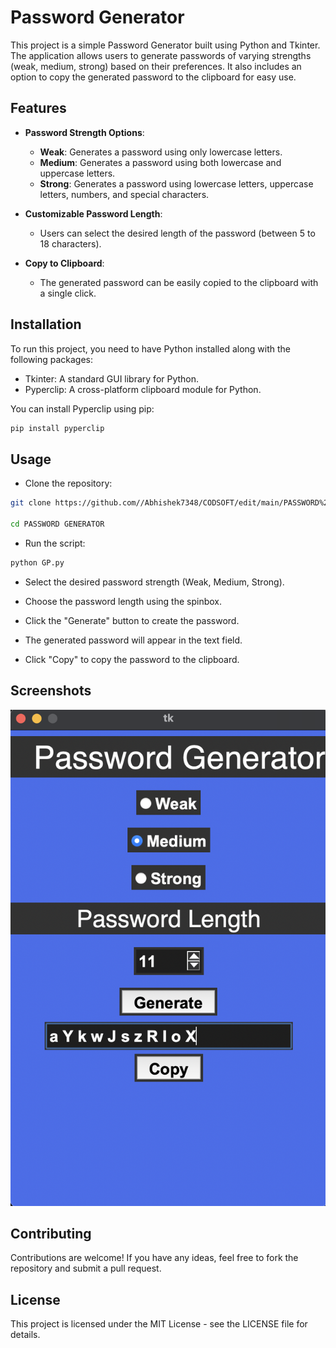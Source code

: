 # Password Generator

This project is a simple Password Generator built using Python and Tkinter. The application allows users to generate passwords of varying strengths (weak, medium, strong) based on their preferences. It also includes an option to copy the generated password to the clipboard for easy use.

## Features

- **Password Strength Options**: 
  - **Weak**: Generates a password using only lowercase letters.
  - **Medium**: Generates a password using both lowercase and uppercase letters.
  - **Strong**: Generates a password using lowercase letters, uppercase letters, numbers, and special characters.

- **Customizable Password Length**: 
  - Users can select the desired length of the password (between 5 to 18 characters).

- **Copy to Clipboard**: 
  - The generated password can be easily copied to the clipboard with a single click.

## Installation

To run this project, you need to have Python installed along with the following packages:

- Tkinter: A standard GUI library for Python.
- Pyperclip: A cross-platform clipboard module for Python.

You can install Pyperclip using pip:

```bash
pip install pyperclip
```
## Usage
- Clone the repository:


```sh
git clone https://github.com//Abhishek7348/CODSOFT/edit/main/PASSWORD%20GENERATOR.git

cd PASSWORD GENERATOR
```
- Run the script:

```sh
python GP.py
```
- Select the desired password strength (Weak, Medium, Strong).

- Choose the password length using the spinbox.

- Click the "Generate" button to create the password.

- The generated password will appear in the text field.

- Click "Copy" to copy the password to the clipboard.

## Screenshots
![Password Generator Screenshot](Screenshot1.png)

## Contributing
Contributions are welcome! If you have any ideas, feel free to fork the repository and submit a pull request.

## License
This project is licensed under the MIT License - see the LICENSE file for details.


